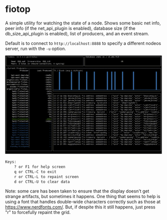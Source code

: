 # fiotop

A simple utility for watching the state of a node. Shows some basic net
info, peer info (if the net_api_plugin is enabled), database size (if
the db_size_api_plugin is enabled), list of producers, and an event stream.

Default is to connect to `http://localhost:8888` to specify a different
nodeos server, run with the `-u` option.

![Screenshot of fiotop running](fiotop.gif)

```
Keys:
    ? or F1 for help screen
    q or CTRL-C to exit
    r or CTRL-L to repaint screen
    d or CTRL-U to clear data
```

Note: some care has been taken to ensure that the display doesn't get strange
artifacts, but sometimes it happens. One thing that seems to help is using a
font that handles double-wide characters correctly such as those at
https://www.nerdfonts.com/. But, if despite this it still happens, just press
"r" to forcefully repaint the grid.
